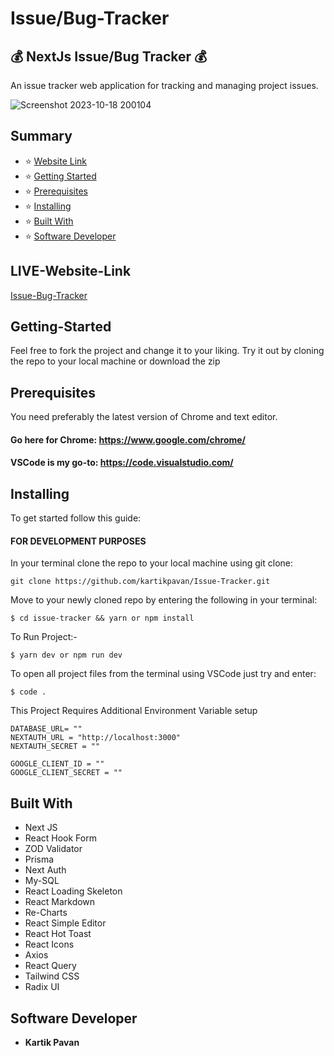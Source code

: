 # Issue/Bug-Tracker

## :moneybag: NextJs Issue/Bug Tracker :moneybag:
An issue tracker web application for tracking and managing project issues.

![Screenshot 2023-10-18 200104](https://github.com/kartikpavan/Issue-Tracker/assets/81632171/d5ee3ccc-7783-4ac2-b389-a9b6be030dd5)

## Summary

- :star: [Website Link](#website-link)
- :star: [Getting Started](#getting-started)
- :star: [Prerequisites](#prerequisites)
- :star: [Installing](#installing)
- :star: [Built With](#built-with)
- :star: [Software Developer](#software-developer)

## LIVE-Website-Link

[Issue-Bug-Tracker](https://issue-tracker-next-js-cyan.vercel.app)

## Getting-Started

Feel free to fork the project and change it to your liking. Try it out by cloning the repo to your local machine or download the zip

## Prerequisites

You need preferably the latest version of Chrome and text editor.

#### Go here for Chrome: https://www.google.com/chrome/

#### VSCode is my go-to: https://code.visualstudio.com/

## Installing

To get started follow this guide:

#### FOR DEVELOPMENT PURPOSES

In your terminal clone the repo to your local machine using git clone:

```
git clone https://github.com/kartikpavan/Issue-Tracker.git
```

Move to your newly cloned repo by entering the following in your terminal:

```
$ cd issue-tracker && yarn or npm install
```

To Run Project:-

```
$ yarn dev or npm run dev
```

To open all project files from the terminal using VSCode just try and enter:

```
$ code .
```

This Project Requires Additional Environment Variable setup

```
DATABASE_URL= ""
NEXTAUTH_URL = "http://localhost:3000"
NEXTAUTH_SECRET = ""

GOOGLE_CLIENT_ID = ""
GOOGLE_CLIENT_SECRET = ""
```

## Built With

- Next JS
- React Hook Form
- ZOD Validator
- Prisma
- Next Auth
- My-SQL
- React Loading Skeleton
- React Markdown
- Re-Charts
- React Simple Editor
- React Hot Toast
- React Icons
- Axios
- React Query
- Tailwind CSS
- Radix UI


## Software Developer

- **Kartik Pavan**
